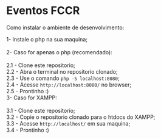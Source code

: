 # Eventos FCCR

Como instalar o ambiente de desenvolvimento:

1- Instale o php na sua maquina;<br><br>
2- Caso for apenas o php (recomendado): <br> <br>
  2.1 - Clone este repositorio;<br>
  2.2 - Abra o terminal no repositorio clonado;<br>
  2.3 - Use o comando ```php -S localhost:8080```;<br>
  2.4 - Acesse ```http://localhost:8080/``` no browser;<br>
  2.5 - Prontinho :) <br>
3- Caso for XAMPP:<br><br>
  3.1 - Clone este repositorio;<br>
  3.2 - Copie o repositorio clonado para o htdocs do XAMPP; <br>
  3.3 - Acesse ```http://localhost/``` em sua maquina;<br>
  3.4 - Prontinho :)
